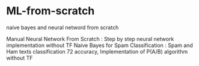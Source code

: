 # ML-from-scratch
naive bayes and neural netword from scratch

Manual Neural Network From Scratch : Step by step neural network implementation without TF
Naive Bayes for Spam Classification : Spam and Ham texts classification 72 accuracy, Implementation of P(A/B) algorithm without TF
